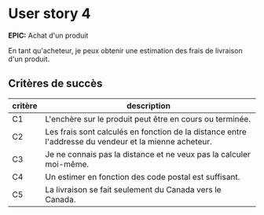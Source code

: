 # User story 4

**EPIC:** Achat d'un produit

En tant qu'acheteur, je peux obtenir une estimation des frais de livraison d'un produit.

## Critères de succès

| critère | description                                                                                           |
| ------- | ----------------------------------------------------------------------------------------------------- |
| C1      | L'enchère sur le produit peut être en cours ou terminée.                                              |
| C2      | Les frais sont calculés en fonction de la distance entre l'addresse du vendeur et la mienne acheteur. |
| C3      | Je ne connais pas la distance et ne veux pas la calculer moi-même.                                    |
| C4      | Un estimer en fonction des code postal est suffisant.                                                 |
| C5      | La livraison se fait seulement du Canada vers le Canada.                                              |
